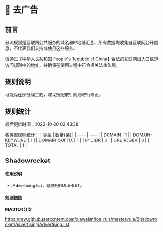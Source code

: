 # 🧸 去广告

## 前言

分流规则是互联网公共服务的域名和IP地址汇总，所有数据均收集自互联网公开信息，不代表我们支持或使用这些服务。

请通过【中华人民共和国 People's Republic of China】合法的互联网出入口信道访问规则中的地址，并确保在使用过程中符合相关法律法规。

## 规则说明
可能存在部分误拦截，建议搭配放行规则进行修正。

## 规则统计

最后更新时间：2022-10-20 02:43:38

各类型规则统计：
| 类型 | 数量(条)  | 
| ---- | ----  |
| DOMAIN | 1  | 
| DOMAIN-KEYWORD | 1  | 
| DOMAIN-SUFFIX | 1  | 
| IP-CIDR | 0  | 
| URL-REGEX | 0  | 
| TOTAL | 1  | 


## Shadowrocket 

#### 使用说明
- Advertising.list，请使用RULE-SET。

#### 规则链接
**MASTER分支**

https://raw.githubusercontent.com/xiaweian/ios_rule/master/rule/Shadowrocket/Advertising/Advertising.list
